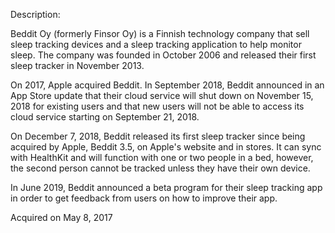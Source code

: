 Description:

Beddit Oy (formerly Finsor Oy) is a Finnish technology company that sell sleep tracking devices and a sleep tracking application to help monitor sleep. The company was founded in October 2006 and released their first sleep tracker in November 2013. 

On 2017, Apple acquired Beddit. In September 2018, Beddit announced in an App Store update that their cloud service will shut down on November 15, 2018 for existing users and that new users will not be able to access its cloud service starting on September 21, 2018.

On December 7, 2018, Beddit released its first sleep tracker since being acquired by Apple, Beddit 3.5, on Apple's website and in stores. It can sync with HealthKit and will function with one or two people in a bed, however, the second person cannot be tracked unless they have their own device.

In June 2019, Beddit announced a beta program for their sleep tracking app in order to get feedback from users on how to improve their app.

Acquired on May 8, 2017